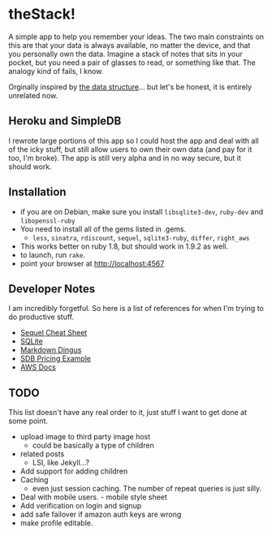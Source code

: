 # theStack!

A simple app to help you remember your ideas. The two main constraints on this are that your data is always available, no matter the device, and that you personally own the data. Imagine a stack of notes that sits in your pocket, but you need a pair of glasses to read, or something like that. The analogy kind of fails, I know.

Orginally inspired by [the data structure][1]... but let's be honest, it is entirely unrelated now.

## Heroku and SimpleDB

I rewrote large portions of this app so I could host the app and deal with all of the icky stuff, but still allow users to own their own data (and pay for it too, I'm broke). The app is still very alpha and in no way secure, but it should work.

## Installation 

 * if you are on Debian, make sure you install `libsqlite3-dev`, `ruby-dev` and `libopenssl-ruby`
 * You need to install all of the gems listed in .gems.
   * `less`, `sinatra`, `rdiscount`, `sequel`, `sqlite3-ruby`, `differ`, `right_aws`
 * This works better on ruby 1.8, but should work in 1.9.2 as well.
 * to launch, run `rake`.
 * point your browser at <http://localhost:4567>

 [1]: http://en.wikipedia.org/wiki/Stack_(data_structure)
 [2]: http://heroku.com/
 [3]: http://www.sinatrarb.com/
 [4]: http://github.com/sinatra/heroku-sinatra-app

## Developer Notes

I am incredibly forgetful. So here is a list of references for when I'm trying to do productive stuff.

 * [Sequel Cheat Sheet](http://sequel.rubyforge.org/rdoc/files/doc/cheat_sheet_rdoc.html)
 * [SQLite](http://www.sqlite.org/sqlite.html)
 * [Markdown Dingus](http://daringfireball.net/projects/markdown/dingus)
 * [SDB Pricing Example](http://aws.amazon.com/simpledb/#machine-utilization-example)
 * [AWS Docs](http://rubydoc.info/gems/aws/2.3.34/Aws/SdbInterface)

## TODO

This list doesn't have any real order to it, just stuff I want to get done at some point. 

 * upload image to third party image host
   * could be basically a type of children
 * related posts
   * LSI, like Jekyll...?
 * Add support for adding children
 * Caching
   * even just session caching. The number of repeat queries is just silly.
 * Deal with mobile users. - mobile style sheet
 * Add verification on login and signup
 * add safe failover if amazon auth keys are wrong
 * make profile editable.


